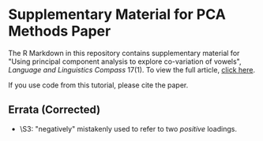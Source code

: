 # Supplementary Material for PCA Methods Paper

The R Markdown in this repository contains supplementary material for 
"Using principal component analysis to explore co-variation of vowels", 
_Language and Linguistics Compass_ 17(1). To view the full article, 
[click here](https://compass.onlinelibrary.wiley.com/doi/full/10.1111/lnc3.12479).

If you use code from this tutorial, please cite the paper.

## Errata (Corrected)

- \S3: "negatively" mistakenly used to refer to two _positive_ loadings.
